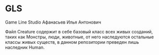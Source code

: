 # GLS
Game Line Studio
Афанасьев Илья Антонович

Файл Creature содержит в себе базовый класс всех живых созданий, таких как Монстры, люди, животные, от него наследуются 
остальные классы живых существ, в данном репозитории преведен лишь наследник Human.
